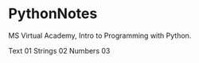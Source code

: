 # PythonNotes
MS Virtual Academy, Intro to Programming with Python.

Text    01
Strings 02
Numbers 03
